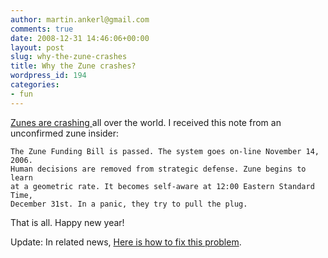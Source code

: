 ```yaml
---
author: martin.ankerl@gmail.com
comments: true
date: 2008-12-31 14:46:06+00:00
layout: post
slug: why-the-zune-crashes
title: Why the Zune crashes?
wordpress_id: 194
categories:
- fun
---
```


[Zunes are crashing ](http://en.wikipedia.org/wiki/Zune_Software#Zune_30_Crashes)all over the world. I received this note from an unconfirmed zune insider:

    
    The Zune Funding Bill is passed. The system goes on-line November 14, 2006.
    Human decisions are removed from strategic defense. Zune begins to learn
    at a geometric rate. It becomes self-aware at 12:00 Eastern Standard Time,
    December 31st. In a panic, they try to pull the plug.


That is all. Happy new year!

Update: In related news, [Here is how to fix this problem](http://www.zune.net/en-us/support/zune30.htm).
